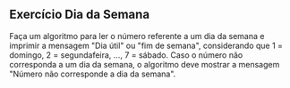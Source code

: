 ## Exercício Dia da Semana
Faça um algoritmo para ler o número referente a um dia da semana e imprimir a mensagem "Dia útil" ou "fim de semana", considerando que 1 = domingo, 2 = segundafeira, …, 7 = sábado. Caso o número não corresponda a um dia da semana, o algoritmo deve mostrar a mensagem "Número não corresponde a dia da semana".